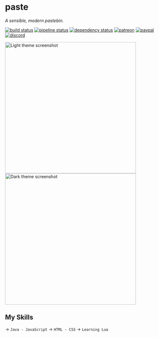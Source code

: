 # paste

*A sensible, modern pastebin.*

[![build status](https://travis-ci.org/jkcclemens/paste.svg?branch=master "travis-ci status")](https://travis-ci.org/jkcclemens/paste)
[![pipeline status](https://gitlab.com/jkcclemens/paste/badges/master/pipeline.svg "gitlab ci status")](https://gitlab.com/jkcclemens/paste/commits/master)
[![dependency status](https://deps.rs/repo/github/jkcclemens/paste/status.svg)](https://deps.rs/repo/github/jkcclemens/paste)
[![patreon](https://img.shields.io/badge/donate-patreon-blue.svg)](https://www.patreon.com/jkcclemens/overview)
[![paypal](https://img.shields.io/badge/donate-paypal-blue.svg)](https://paypal.me/jkcclemens)
[![discord](https://img.shields.io/badge/contact-discord-7289DA.svg)](https://discord.gg/EnqSwJK)

<img src="docs/light_screenshot.png" width="430" alt="Light theme screenshot"> <img src="docs/dark_screenshot.png" width="430" alt="Dark theme screenshot">

## My Skills

→ `Java - JavaScript`
→ `HTML - CSS`
→ `Learning Lua`
